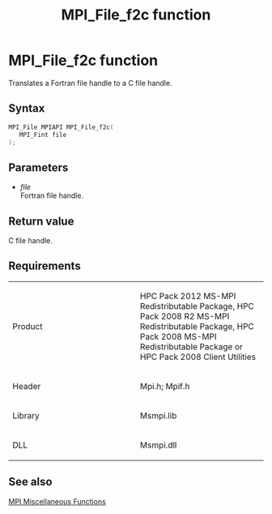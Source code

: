 ﻿---
title: MPI_File_f2c function
TOCTitle: MPI_File_f2c function
ms:assetid: 06be8e19-475c-4560-858f-cc5e92104e1d
ms:mtpsurl: https://msdn.microsoft.com/en-us/library/Dn473309(v=VS.85)
ms:contentKeyID: 59360855
ms.date: 03/28/2018
mtps_version: v=VS.85
f1_keywords:
- mpi/MPI_File_f2c
- MPI_File_f2c
- mpif/MPI_File_f2c
dev_langs:
- C++
- C
---

# MPI\_File\_f2c function

Translates a Fortran file handle to a C file handle.

## Syntax

``` c++
MPI_File MPIAPI MPI_File_f2c(
   MPI_Fint file
);
```

## Parameters

  - *file*  
    Fortran file handle.

## Return value

C file handle.

## Requirements

<table>
<colgroup>
<col style="width: 50%" />
<col style="width: 50%" />
</colgroup>
<tbody>
<tr class="odd">
<td><p>Product</p></td>
<td><p>HPC Pack 2012 MS-MPI Redistributable Package, HPC Pack 2008 R2 MS-MPI Redistributable Package, HPC Pack 2008 MS-MPI Redistributable Package or HPC Pack 2008 Client Utilities</p></td>
</tr>
<tr class="even">
<td><p>Header</p></td>
<td>Mpi.h;
Mpif.h</td>
</tr>
<tr class="odd">
<td><p>Library</p></td>
<td>Msmpi.lib</td>
</tr>
<tr class="even">
<td><p>DLL</p></td>
<td>Msmpi.dll</td>
</tr>
</tbody>
</table>


## See also

[MPI Miscellaneous Functions](mpi-miscellaneous-functions.md)

